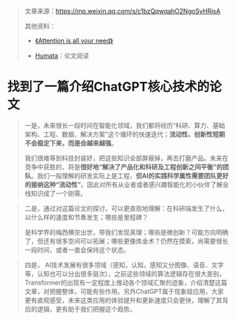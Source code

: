 > 文章来源：https://mp.weixin.qq.com/s/c1bzQqwqahO2NgoSyHRjsA
>
> 其他资料：
>
> - [《Attention is all your need》](https://proceedings.neurips.cc/paper_files/paper/2017/file/3f5ee243547dee91fbd053c1c4a845aa-Paper.pdf)
>
> - [Humata](https://app.humata.ai/)：论文阅读

# 找到了一篇介绍ChatGPT核心技术的论文

> 一是，未来很长一段时间在智能化领域，我们都将经历“科研、算力、基础架构、工程、数据、解决方案”这个循环的快速迭代；**流动性、创新性短期不会稳定下来，而是会越来越强**。
>
> 我们很难等到科技封装好，把这些知识全部屏蔽掉，再去打磨产品。未来在竞争中获胜的，将是**很好地“解决了产品化和科研及工程创新之间平衡”的团队**。我们一般理解的研发实际上是工程，**但AI的实践科学属性需要团队更好的接纳这种“流动性”**。因此对所有从业者或者感兴趣智能化的小伙伴了解全栈知识成了一个刚需。

> 二是，通过对这篇论文的探讨，可以更直观地理解：在科研端发生了什么，以什么样的速度和节奏发生；哪些是里程碑？
>
> 是科学界的梅西横空出世，带我们发现真理；哪些是微创新？可能方向明确了，但还有很多空间可以拓展；哪些更像炼金术？仍然在摸索，尚需要很长一段时间，或者一直会保持这个状态。

> 四是， AI技术发展有很多领域（感知，认知，感知又分图像、语音、文字等，认知也可以分出很多层次），之前这些领域的算法逻辑存在很大差别，Transformer的出现有一定程度上推动各个领域汇聚的迹象，介绍清楚这篇文章，对把握整体，可能有些作用。另外ChatGPT属于现象级应用，大家更有直观感受，未来这类应用的体验提升和更新速度只会更快，理解了其背后的逻辑，更有助于我们把握这个趋势。

